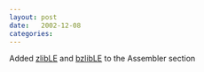 ```yaml
---
layout: post
date:   2002-12-08
categories:
---
```

Added <a href="asm/zlibLE">zlibLE</a> and <a href="asm/bzlibLE">bzlibLE</a> to the Assembler section

